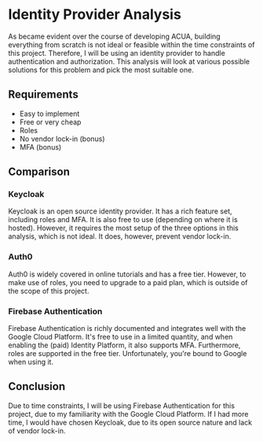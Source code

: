 # Identity Provider Analysis

As became evident over the course of developing ACUA, building everything from scratch is not ideal or feasible within the time constraints of this project. Therefore, I will be using an identity provider to handle authentication and authorization. This analysis will look at various possible solutions for this problem and pick the most suitable one.

## Requirements

- Easy to implement
- Free or very cheap
- Roles
- No vendor lock-in (bonus)
- MFA (bonus)

## Comparison

### Keycloak

Keycloak is an open source identity provider. It has a rich feature set, including roles and MFA. It is also free to use (depending on where it is hosted). However, it requires the most setup of the three options in this analysis, which is not ideal. It does, however, prevent vendor lock-in.

### Auth0

Auth0 is widely covered in online tutorials and has a free tier. However, to make use of roles, you need to upgrade to a paid plan, which is outside of the scope of this project.

### Firebase Authentication

Firebase Authentication is richly documented and integrates well with the Google Cloud Platform. It's free to use in a limited quantity, and when enabling the (paid) Identity Platform, it also supports MFA. Furthermore, roles are supported in the free tier. Unfortunately, you're bound to Google when using it.

## Conclusion

Due to time constraints, I will be using Firebase Authentication for this project, due to my familiarity with the Google Cloud Platform. If I had more time, I would have chosen Keycloak, due to its open source nature and lack of vendor lock-in.
